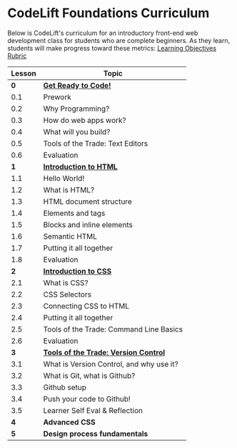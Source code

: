 CodeLift Foundations Curriculum
==========

Below is CodeLift's curriculum for an introductory front-end web development class for students who are complete beginners. As they learn, students will make progress toward these metrics: [Learning Objectives Rubric](https://docs.google.com/document/d/1D9Gx6llUoxCbqAAZYlCDfVFZdRS6Qx920xdv118l0Uk/edit?usp=sharing)


| Lesson        | Topic |
| ------------- |-------------|
| **0**   | [**Get Ready to Code!**](https://github.com/codeliftproject/curriculum/tree/master/0-introduction) |
| 0.1 | Prework |
| 0.2 | Why Programming? |
| 0.3 | How do web apps work? |
| 0.4 | What will you build? |
| 0.5 | Tools of the Trade: Text Editors    |
| 0.6 | Evaluation    |
| **1**   | [**Introduction to HTML**](https://github.com/codeliftproject/curriculum/tree/master/1-html) |
| 1.1 | Hello World! |
| 1.2 | What is HTML? |
| 1.3 | HTML document structure |
| 1.4 | Elements and tags     |
| 1.5 | Blocks and inline elements    |
| 1.6 | Semantic HTML    |
| 1.7 | Putting it all together    |
| 1.8 | Evaluation   |
| **2**   | [**Introduction to CSS**](https://github.com/codeliftproject/curriculum/tree/master/2-cssintro) |
| 2.1 | What is CSS? |
| 2.2 | CSS Selectors|
| 2.3 | Connecting CSS to HTML   |
| 2.4 | Putting it all together  |
| 2.5 | Tools of the Trade: Command Line Basics  |
| 2.6 | Evaluation   |
| **3**   | [**Tools of the Trade: Version Control**](https://github.com/codeliftproject/curriculum/tree/master/3-versioncontrol) |
| 3.1 | What is Version Control, and why use it? |
| 3.2 | What is Git, what is Github?|
| 3.3 | Github setup    |
| 3.4 | Push your code to Github!  |
| 3.5 | Learner Self Eval & Reflection    |
| **4**   | **Advanced CSS** |
| **5**   | **Design process fundamentals** |
